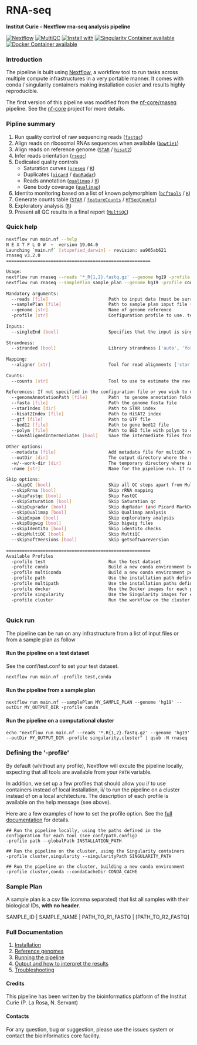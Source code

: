 # RNA-seq 

**Institut Curie - Nextflow rna-seq analysis pipeline**

[![Nextflow](https://img.shields.io/badge/nextflow-%E2%89%A50.32.0-brightgreen.svg)](https://www.nextflow.io/)
[![MultiQC](https://img.shields.io/badge/MultiQC-1.10-blue.svg)](https://multiqc.info/)
[![Install with](https://anaconda.org/anaconda/conda-build/badges/installer/conda.svg)](https://conda.anaconda.org/anaconda)
[![Singularity Container available](https://img.shields.io/badge/singularity-available-7E4C74.svg)](https://singularity.lbl.gov/)
[![Docker Container available](https://img.shields.io/badge/docker-available-003399.svg)](https://www.docker.com/)

### Introduction

The pipeline is built using [Nextflow](https://www.nextflow.io), a workflow tool to run tasks across multiple compute infrastructures in a very portable manner. 
It comes with conda / singularity containers making installation easier and results highly reproducible.

The first version of this pipeline was modified from the [nf-core/rnaseq](https://github.com/nf-core/rnaseq) pipeline. 
See the [nf-core](https://nf-co.re/) project for more details.

### Pipline summary

1. Run quality control of raw sequencing reads ([`fastqc`](https://www.bioinformatics.babraham.ac.uk/projects/fastqc/))
2. Align reads on ribosomal RNAs sequences when available ([`bowtie1`](http://bowtie-bio.sourceforge.net/index.shtml))
3. Align reads on reference genome ([`STAR`](https://github.com/alexdobin/STAR) / [`hisat2`](http://ccb.jhu.edu/software/hisat2/index.shtml))
4. Infer reads orientation ([`rseqc`](http://rseqc.sourceforge.net/))
5. Dedicated quality controls
    - Saturation curves ([`preseq`](http://smithlabresearch.org/software/preseq/) / [`R`](https://www.r-project.org/))
    - Duplicates ([`picard`](https://broadinstitute.github.io/picard/) / [`dupRadar`](https://bioconductor.org/packages/release/bioc/html/dupRadar.html))
    - Reads annotation ([`qualimap`](http://qualimap.conesalab.org/) / [`R`](https://www.r-project.org/))
    - Gene body coverage ([`qualimap`](http://qualimap.conesalab.org/))
6. Identito monitoring based on a list of known polymorphism ([`bcftools`](http://samtools.github.io/bcftools/bcftools.html) / [`R`](https://www.r-project.org/))
7. Generate counts table ([`STAR`](https://github.com/alexdobin/STAR) / [`featureCounts`](http://bioinf.wehi.edu.au/featureCounts/) / [`HTSeqCounts`](https://htseq.readthedocs.io/en/release_0.11.1/count.html))
8. Exploratory analysis ([`R`](https://www.r-project.org/))
9. Present all QC results in a final report ([`MultiQC`](http://multiqc.info/))

### Quick help

```bash
nextflow run main.nf --help
N E X T F L O W  ~  version 19.04.0
Launching `main.nf` [stupefied_darwin] - revision: aa905ab621
rnaseq v3.2.0
=======================================================

Usage:
nextflow run rnaseq --reads '*_R{1,2}.fastq.gz' --genome hg19 -profile conda
nextflow run rnaseq --samplePlan sample_plan --genome hg19 -profile conda
	 
Mandatory arguments:
  --reads [file]                       Path to input data (must be surrounded with quotes)
  --samplePlan [file]                  Path to sample plan input file (cannot be used with --reads)
  --genome [str]                       Name of genome reference
  -profile [str]                       Configuration profile to use. test / conda / toolsPath / singularity / cluster (see below)
		   
Inputs:
  --singleEnd [bool]                   Specifies that the input is single end reads
		 
Strandness:
  --stranded [bool]                    Library strandness ['auto', 'forward', 'reverse', 'no']. Default: 'auto'
							   
Mapping:
  --aligner [str]                      Tool for read alignments ['star', 'hisat2']. Default: 'star'
										 
Counts:
  --counts [str]                       Tool to use to estimate the raw counts per gene ['star', 'featureCounts', 'HTseqCounts']. Default: 'star'
											   
References: If not specified in the configuration file or you wish to overwrite any of the references.
  --genomeAnnotationPath [file]        Path  to genome annotation folder
  --fasta [file]                       Path the genome fasta file
  --starIndex [dir]                    Path to STAR index
  --hisat2Index [file]                 Path to HiSAT2 index
  --gtf [file]                         Path to GTF file
  --bed12 [file]                       Path to gene bed12 file
  --polym [file]                       Path to BED file with polym to check
  --saveAlignedIntermediates [bool]    Save the intermediate files from the Aligment step. Default: false
																				 
Other options:
  --metadata [file]                    Add metadata file for multiQC report
  --outDir [dir]                       The output directory where the results will be saved
  -w/--work-dir [dir]                  The temporary directory where intermediate data will be saved
  -name [str]                          Name for the pipeline run. If not specified, Nextflow will automatically generate a random mnemonic.
																								   
Skip options:
  --skipQC [bool]                      Skip all QC steps apart from MultiQC
  --skipRrna [bool]                    Skip rRNA mapping
  --skipFastqc [bool]                  Skip FastQC
  --skipSaturation [bool]              Skip Saturation qc
  --skipDupradar [bool]                Skip dupRadar (and Picard MarkDups)
  --skipQualimap [bool]                Skip Qualimap analysis
  --skipExpan [bool]                   Skip exploratory analysis
  --skipBigwig [bool]                  Skip bigwig files 
  --skipIdentito [bool]                Skip identito checks
  --skipMultiQC [bool]                 Skip MultiQC
  --skipSoftVersions [bool]            Skip getSoftwareVersion
																																				 
=======================================================
Available Profiles
  -profile test                        Run the test dataset
  -profile conda                       Build a new conda environment before running the pipeline. Use `--condaCacheDir` to define the conda cache path
  -profile multiconda                  Build a new conda environment per process before running the pipeline. Use `--condaCacheDir` to define the conda cache path
  -profile path                        Use the installation path defined for all tools. Use `--globalPath` to define the insallation path
  -profile multipath                   Use the installation paths defined for each tool. Use `--globalPath` to define the insallation path
  -profile docker                      Use the Docker images for each process
  -profile singularity                 Use the Singularity images for each process. Use `--singularityPath` to define the insallation path
  -profile cluster                     Run the workflow on the cluster, instead of locally
						  
```

### Quick run

The pipeline can be run on any infrastructure from a list of input files or from a sample plan as follow

#### Run the pipeline on a test dataset
See the conf/test.conf to set your test dataset.

```
nextflow run main.nf -profile test,conda
```

#### Run the pipeline from a sample plan

```
nextflow run main.nf --samplePlan MY_SAMPLE_PLAN --genome 'hg19' --outDir MY_OUTPUT_DIR -profile conda
```

#### Run the pipeline on a computational cluster

```
echo "nextflow run main.nf --reads '*.R{1,2}.fastq.gz' --genome 'hg19' --outDir MY_OUTPUT_DIR -profile singularity,cluster" | qsub -N rnaseq
```

### Defining the '-profile'

By default (whithout any profile), Nextflow will excute the pipeline locally, expecting that all tools are available from your `PATH` variable.

In addition, we set up a few profiles that should allow you i/ to use containers instead of local installation, ii/ to run the pipeline on a cluster instead of on a local architecture.
The description of each profile is available on the help message (see above).

Here are a few examples of how to set the profile option. See the [full documentation](docs/profiles.md) for details.

```
## Run the pipeline locally, using the paths defined in the configuration for each tool (see conf/path.config)
-profile path --globalPath INSTALLATION_PATH 

## Run the pipeline on the cluster, using the Singularity containers
-profile cluster,singularity --singularityPath SINGULARITY_PATH 

## Run the pipeline on the cluster, building a new conda environment
-profile cluster,conda --condaCacheDir CONDA_CACHE 
```

### Sample Plan

A sample plan is a csv file (comma separated) that list all samples with their biological IDs, **with no header**.


SAMPLE_ID | SAMPLE_NAME | PATH_TO_R1_FASTQ | [PATH_TO_R2_FASTQ]

### Full Documentation

1. [Installation](docs/installation.md)
2. [Reference genomes](docs/referenceGenomes.md)
3. [Running the pipeline](docs/usage.md)
4. [Output and how to interpret the results](docs/output.md)
5. [Troubleshooting](docs/troubleshooting.md)

#### Credits

This pipeline has been written by the bioinformatics platform of the Institut Curie (P. La Rosa, N. Servant)

#### Contacts

For any question, bug or suggestion, please use the issues system or contact the bioinformatics core facility.
